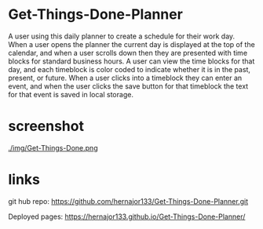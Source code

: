 # Get-Things-Done-Planner
A user using this daily planner to create a schedule for their work day. When a user opens the planner the current
day is displayed at the top of the calendar, and when a user scrolls down then they are presented with time blocks 
for standard business hours. A user can view the time blocks for that day, and each timeblock is color coded to 
indicate whether it is in the past, present, or future. When a user clicks into a timeblock they can enter an 
event, and when the user clicks the save button for that timeblock the text for that event is saved in local storage.

# screenshot
[./img/Get-Things-Done.png](./img/Get-Things-Done.png)

# links

git hub repo: https://github.com/hernajor133/Get-Things-Done-Planner.git

Deployed pages: https://hernajor133.github.io/Get-Things-Done-Planner/
